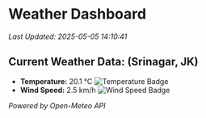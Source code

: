 
# Weather Dashboard

_Last Updated: 2025-05-05 14:10:41_

## Current Weather Data: (Srinagar, JK)
- **Temperature:** 20.1 °C ![Temperature Badge](https://img.shields.io/badge/Temperature-Medium%20Temp-green)
- **Wind Speed:** 2.5 km/h ![Wind Speed Badge](https://img.shields.io/badge/Wind%20Speed-Light%20Wind-blue)

*Powered by Open-Meteo API*
